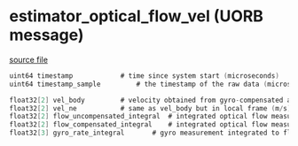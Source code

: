 # estimator_optical_flow_vel (UORB message)



[source file](https://github.com/PX4/PX4-Autopilot/blob/release/1.13/msg/estimator_optical_flow_vel.msg)

```c
uint64 timestamp            # time since system start (microseconds)
uint64 timestamp_sample         # the timestamp of the raw data (microseconds)

float32[2] vel_body         # velocity obtained from gyro-compensated and distance-scaled optical flow raw measurements in body frame(m/s)
float32[2] vel_ne           # same as vel_body but in local frame (m/s)
float32[2] flow_uncompensated_integral  # integrated optical flow measurement (rad)
float32[2] flow_compensated_integral    # integrated optical flow measurement compensated for angular motion (rad)
float32[3] gyro_rate_integral       # gyro measurement integrated to flow rate and synchronized with flow measurements (rad)

```
